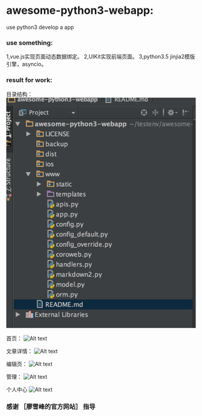 # awesome-python3-webapp:
use python3 develop a app

### use something:
1,vue.js实现页面动态数据绑定。
2,UIKit实现前端页面。
3,python3.5 jinjia2模版引擎，asyncio。

### result for work:
目录结构：
![image](https://github.com/aherain/awesome-python3-webapp/blob/master/showimg/2F6D7084-6634-4A44-9434-C4F961C18B22.png)

首页：
![Alt text](F51C81F5-7A1A-41DC-8DA2-325A2B369BA7.png "2")

文章详情：
![Alt text](38F00CB4-8A39-460B-A05C-9DACA0E5C139.png "2")

编辑页：
![Alt text](11288BB9-E72A-4E7C-A133-53C72ACBE7A0.png "2")

管理：
![Alt text](083493FB-34B1-47BE-A45E-157AABA7CF9D.png "2")

个人中心
![Alt text](EC56C21C-67DD-4ECC-9C40-A374D1410389.png "2")

### 感谢 ［廖雪峰的官方网站］ 指导

